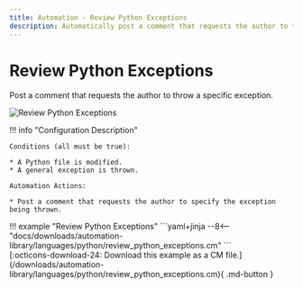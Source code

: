 ```yaml
---
title: Automation - Review Python Exceptions
description: Automatically post a comment that requests the author to throw a specific exception.
---
```

# Review Python Exceptions

<!-- --8<-- [start:example]-->

Post a comment that requests the author to throw a specific exception.

![Review Python Exceptions](/automations/languages/python/review-python-exceptions/review-python-exceptions.png)

!!! info "Configuration Description"

    Conditions (all must be true):
    
    * A Python file is modified.
    * A general exception is thrown. 
   
    Automation Actions:
    
    * Post a comment that requests the author to specify the exception being thrown.

<div class="automationExample" markdown="1">
!!! example "Review Python Exceptions"
    ```yaml+jinja
    --8<-- "docs/downloads/automation-library/languages/python/review_python_exceptions.cm"
    ```
    <div class="result" markdown>
      <span>
      [:octicons-download-24: Download this example as a CM file.](/downloads/automation-library/languages/python/review_python_exceptions.cm){ .md-button }
      </span>
    </div>
<!-- --8<-- [end:example]-->